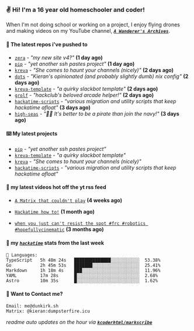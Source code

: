 ### ✌️ Hi! I'm a 16 year old homeschooler and coder!

When I'm not doing school or working on a project, I enjoy flying drones and making videos on my YouTube channel, [**_`A Wanderer's Archives`_**](https://youtube.com/@wanderer.archives).

#### 👷 The latest repos i've pushed to

- [`zera`](https://github.com/kcoderhtml/zera) - _"my new site v4?"_ **(1 day ago)**
- [`pip`](https://github.com/kcoderhtml/pip) - _"yet another ssh pastes project"_ **(1 day ago)**
- [`kreva`](https://github.com/kcoderhtml/kreva) - _"She comes to haunt your channels (nicely)"_ **(2 days ago)**
- [`dots`](https://github.com/kcoderhtml/dots) - _"Kieran's opinionated (and probably slightly dumb) nix config"_ **(2 days ago)**
- [`kreva-template`](https://github.com/kcoderhtml/kreva-template) - _"a quirky slackbot template"_ **(2 days ago)**
- [`grolf`](https://github.com/kcoderhtml/grolf) - _"hackclub's beloved arcade helper!"_ **(2 days ago)**
- [`hackatime-scripts`](https://github.com/kcoderhtml/hackatime-scripts) - _"various migration and utility scripts that keep hackatime afloat"_ **(3 days ago)**
- [`high-seas`](https://github.com/hackclub/high-seas) - _"🏴‍☠️ It's better to be a pirate than join the navy!"_ **(3 days ago)**

#### ⌨️ My latest projects

- [`pip`](https://github.com/kcoderhtml/pip) - _"yet another ssh pastes project"_
- [`kreva-template`](https://github.com/kcoderhtml/kreva-template) - _"a quirky slackbot template"_
- [`kreva`](https://github.com/kcoderhtml/kreva) - _"She comes to haunt your channels (nicely)"_
- [`hackatime-scripts`](https://github.com/kcoderhtml/hackatime-scripts) - _"various migration and utility scripts that keep hackatime afloat"_

#### 🍿 my latest videos hot off the yt rss feed

- [`A Matrix that couldn't play`](https://www.youtube.com/watch?v=NodwjZF7uZw) **(4 weeks ago)**

- [`Hackatime how to!`](https://www.youtube.com/watch?v=eKoD9yyr1To) **(1 month ago)**

- [`when you just can't resist the spot #frc #robotics #hopefullycinematic`](https://www.youtube.com/watch?v=Y7SZ_TDleGM) **(3 months ago)**



#### 📡 my [_`hackatime`_](https://waka.hackclub.com) stats from the last week

```text
💾 Languages:
TypeScript   5h 48m 24s   ██████████████░░░░░░░░░░░  53.38%
Go           2h 45m 53s   ███████░░░░░░░░░░░░░░░░░░  25.41%
Markdown     1h 18m 4s    ███░░░░░░░░░░░░░░░░░░░░░░  11.96%
YAML         17m 28s      █░░░░░░░░░░░░░░░░░░░░░░░░  2.68%
Astro        10m 35s      █░░░░░░░░░░░░░░░░░░░░░░░░  1.62%
```

#### 📮 Want to Contact me?

```text
Email: me@dunkirk.sh
Matrix: @kieran:dumpsterfire.icu
```

_readme auto updates on the hour via [**`kcoderhtml/markscribe`**](https://github.com/kcoderhtml/markscribe)_
